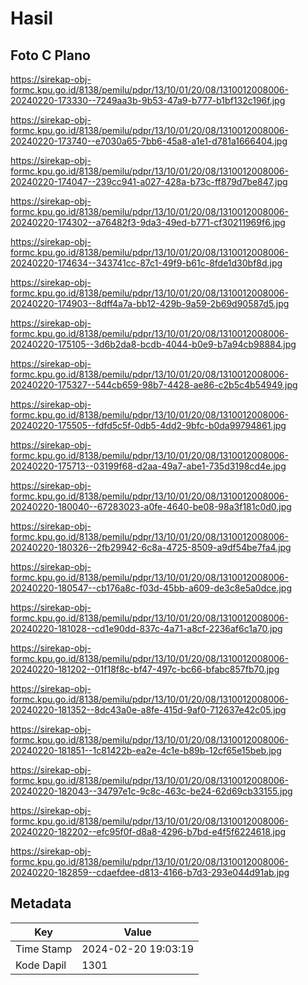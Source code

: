 # Hasil

## Foto C Plano

https://sirekap-obj-formc.kpu.go.id/8138/pemilu/pdpr/13/10/01/20/08/1310012008006-20240220-173330--7249aa3b-9b53-47a9-b777-b1bf132c196f.jpg

https://sirekap-obj-formc.kpu.go.id/8138/pemilu/pdpr/13/10/01/20/08/1310012008006-20240220-173740--e7030a65-7bb6-45a8-a1e1-d781a1666404.jpg

https://sirekap-obj-formc.kpu.go.id/8138/pemilu/pdpr/13/10/01/20/08/1310012008006-20240220-174047--239cc941-a027-428a-b73c-ff879d7be847.jpg

https://sirekap-obj-formc.kpu.go.id/8138/pemilu/pdpr/13/10/01/20/08/1310012008006-20240220-174302--a76482f3-9da3-49ed-b771-cf30211969f6.jpg

https://sirekap-obj-formc.kpu.go.id/8138/pemilu/pdpr/13/10/01/20/08/1310012008006-20240220-174634--343741cc-87c1-49f9-b61c-8fde1d30bf8d.jpg

https://sirekap-obj-formc.kpu.go.id/8138/pemilu/pdpr/13/10/01/20/08/1310012008006-20240220-174903--8dff4a7a-bb12-429b-9a59-2b69d90587d5.jpg

https://sirekap-obj-formc.kpu.go.id/8138/pemilu/pdpr/13/10/01/20/08/1310012008006-20240220-175105--3d6b2da8-bcdb-4044-b0e9-b7a94cb98884.jpg

https://sirekap-obj-formc.kpu.go.id/8138/pemilu/pdpr/13/10/01/20/08/1310012008006-20240220-175327--544cb659-98b7-4428-ae86-c2b5c4b54949.jpg

https://sirekap-obj-formc.kpu.go.id/8138/pemilu/pdpr/13/10/01/20/08/1310012008006-20240220-175505--fdfd5c5f-0db5-4dd2-9bfc-b0da99794861.jpg

https://sirekap-obj-formc.kpu.go.id/8138/pemilu/pdpr/13/10/01/20/08/1310012008006-20240220-175713--03199f68-d2aa-49a7-abe1-735d3198cd4e.jpg

https://sirekap-obj-formc.kpu.go.id/8138/pemilu/pdpr/13/10/01/20/08/1310012008006-20240220-180040--67283023-a0fe-4640-be08-98a3f181c0d0.jpg

https://sirekap-obj-formc.kpu.go.id/8138/pemilu/pdpr/13/10/01/20/08/1310012008006-20240220-180326--2fb29942-6c8a-4725-8509-a9df54be7fa4.jpg

https://sirekap-obj-formc.kpu.go.id/8138/pemilu/pdpr/13/10/01/20/08/1310012008006-20240220-180547--cb176a8c-f03d-45bb-a609-de3c8e5a0dce.jpg

https://sirekap-obj-formc.kpu.go.id/8138/pemilu/pdpr/13/10/01/20/08/1310012008006-20240220-181028--cd1e90dd-837c-4a71-a8cf-2236af6c1a70.jpg

https://sirekap-obj-formc.kpu.go.id/8138/pemilu/pdpr/13/10/01/20/08/1310012008006-20240220-181202--01f18f8c-bf47-497c-bc66-bfabc857fb70.jpg

https://sirekap-obj-formc.kpu.go.id/8138/pemilu/pdpr/13/10/01/20/08/1310012008006-20240220-181352--8dc43a0e-a8fe-415d-9af0-712637e42c05.jpg

https://sirekap-obj-formc.kpu.go.id/8138/pemilu/pdpr/13/10/01/20/08/1310012008006-20240220-181851--1c81422b-ea2e-4c1e-b89b-12cf65e15beb.jpg

https://sirekap-obj-formc.kpu.go.id/8138/pemilu/pdpr/13/10/01/20/08/1310012008006-20240220-182043--34797e1c-9c8c-463c-be24-62d69cb33155.jpg

https://sirekap-obj-formc.kpu.go.id/8138/pemilu/pdpr/13/10/01/20/08/1310012008006-20240220-182202--efc95f0f-d8a8-4296-b7bd-e4f5f6224618.jpg

https://sirekap-obj-formc.kpu.go.id/8138/pemilu/pdpr/13/10/01/20/08/1310012008006-20240220-182859--cdaefdee-d813-4166-b7d3-293e044d91ab.jpg


## Metadata

| Key        | Value               |
| ---------- | ------------------- |
| Time Stamp | 2024-02-20 19:03:19 |
| Kode Dapil | 1301                |



